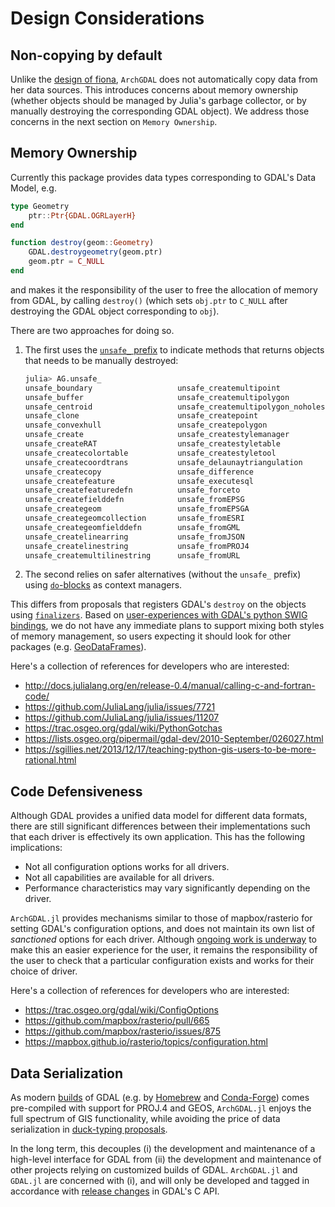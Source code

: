 # Design Considerations

## Non-copying by default

Unlike the [design of fiona](http://toblerity.org/fiona/manual.html#introduction), `ArchGDAL` does not automatically copy data from her data sources. This introduces concerns about memory ownership (whether objects should be managed by Julia's garbage collector, or by manually destroying the corresponding GDAL object). We address those concerns in the next section on `Memory Ownership`.

## Memory Ownership

Currently this package provides data types corresponding to GDAL's Data Model, e.g.
```julia
type Geometry
    ptr::Ptr{GDAL.OGRLayerH}
end

function destroy(geom::Geometry)
    GDAL.destroygeometry(geom.ptr)
    geom.ptr = C_NULL
end
```
and makes it the responsibility of the user to free the allocation of memory from GDAL, by calling `destroy()` (which sets `obj.ptr` to `C_NULL` after destroying the GDAL object corresponding to `obj`).

There are two approaches for doing so.

1. The first uses the [`unsafe_` prefix](http://docs.julialang.org/en/release-0.4/manual/style-guide/#don-t-expose-unsafe-operations-at-the-interface-level) to indicate methods that returns objects that needs to be manually destroyed:
    ```julia
    julia> AG.unsafe_
    unsafe_boundary                   unsafe_createmultipoint            unsafe_fromWKB
    unsafe_buffer                     unsafe_createmultipolygon          unsafe_fromWKT
    unsafe_centroid                   unsafe_createmultipolygon_noholes  unsafe_fromXML
    unsafe_clone                      unsafe_createpoint                 unsafe_getcurvegeom
    unsafe_convexhull                 unsafe_createpolygon               unsafe_getfeature
    unsafe_create                     unsafe_createstylemanager          unsafe_getlineargeom
    unsafe_createRAT                  unsafe_createstyletable            unsafe_intersection
    unsafe_createcolortable           unsafe_createstyletool             unsafe_loadstringlist
    unsafe_createcoordtrans           unsafe_delaunaytriangulation       unsafe_newspatialref
    unsafe_createcopy                 unsafe_difference                  unsafe_nextfeature
    unsafe_createfeature              unsafe_executesql                  unsafe_pointalongline
    unsafe_createfeaturedefn          unsafe_forceto                     unsafe_pointonsurface
    unsafe_createfielddefn            unsafe_fromEPSG                    unsafe_polygonfromedges
    unsafe_creategeom                 unsafe_fromEPSGA                   unsafe_polygonize
    unsafe_creategeomcollection       unsafe_fromESRI                    unsafe_read
    unsafe_creategeomfielddefn        unsafe_fromGML                     unsafe_symdifference
    unsafe_createlinearring           unsafe_fromJSON                    unsafe_union
    unsafe_createlinestring           unsafe_fromPROJ4                   unsafe_update
    unsafe_createmultilinestring      unsafe_fromURL
    ```
2. The second relies on safer alternatives (without the `unsafe_` prefix) using [`do`-blocks](http://docs.julialang.org/en/release-0.4/manual/functions/#do-block-syntax-for-function-arguments) as context managers.

This differs from proposals that registers GDAL's `destroy` on the objects using [`finalizers`](http://docs.julialang.org/en/release-0.4/stdlib/base/#Base.finalizer). Based on [user-experiences with GDAL's python SWIG bindings](https://trac.osgeo.org/gdal/wiki/PythonGotchas#CertainobjectscontainaDestroymethodbutyoushouldneveruseit), we do not have any immediate plans to support mixing both styles of memory management, so users expecting it should look for other packages (e.g. [GeoDataFrames](https://github.com/yeesian/GeoDataFrames.jl)).

Here's a collection of references for developers who are interested:

- http://docs.julialang.org/en/release-0.4/manual/calling-c-and-fortran-code/
- https://github.com/JuliaLang/julia/issues/7721
- https://github.com/JuliaLang/julia/issues/11207
- https://trac.osgeo.org/gdal/wiki/PythonGotchas
- https://lists.osgeo.org/pipermail/gdal-dev/2010-September/026027.html
- https://sgillies.net/2013/12/17/teaching-python-gis-users-to-be-more-rational.html

## Code Defensiveness
Although GDAL provides a unified data model for different data formats, there are still significant differences between their implementations such that each driver is effectively its own application. This has the following implications:

- Not all configuration options works for all drivers.
- Not all capabilities are available for all drivers.
- Performance characteristics may vary significantly depending on the driver.

`ArchGDAL.jl` provides mechanisms similar to those of mapbox/rasterio for setting GDAL's configuration options, and does not maintain its own list of *sanctioned* options for each driver. Although [ongoing work is underway](https://github.com/yeesian/GDALUtils.jl/issues/1) to make this an easier experience for the user, it remains the responsibility of the user to check that a particular configuration exists and works for their choice of driver.

Here's a collection of references for developers who are interested:
- https://trac.osgeo.org/gdal/wiki/ConfigOptions
- https://github.com/mapbox/rasterio/pull/665
- https://github.com/mapbox/rasterio/issues/875
- https://mapbox.github.io/rasterio/topics/configuration.html

## Data Serialization

As modern [builds](https://trac.osgeo.org/gdal/wiki/BuildHints) of GDAL (e.g. by [Homebrew](https://github.com/OSGeo/homebrew-osgeo4mac) and [Conda-Forge](https://github.com/conda-forge/gdal-feedstock)) comes pre-compiled with support for PROJ.4 and GEOS, `ArchGDAL.jl` enjoys the full spectrum of GIS functionality, while avoiding the price of data serialization in [duck-typing proposals](https://gist.github.com/sgillies/2217756).

In the long term, this decouples (i) the development and maintenance of a high-level interface for GDAL from (ii) the development and maintenance of other projects relying on customized builds of GDAL. `ArchGDAL.jl` and `GDAL.jl` are concerned with (i), and will only be developed and tagged in accordance with [release changes](https://trac.osgeo.org/gdal/wiki/NewsAndStatus) in GDAL's C API.
